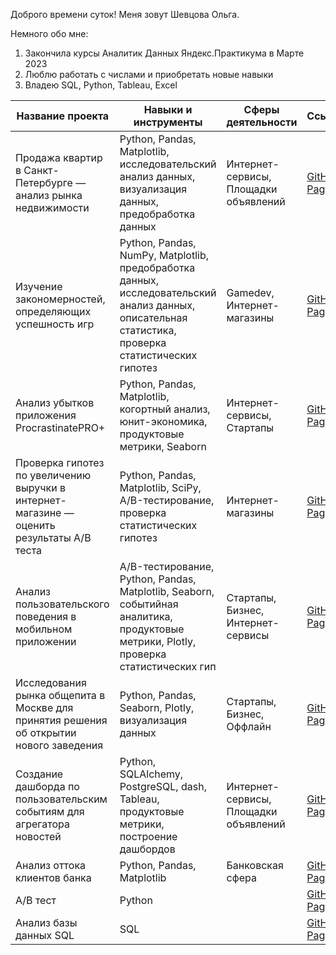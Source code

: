 Доброго времени суток! Меня зовут Шевцова Ольга.

Немного обо мне:
1) Закончила курсы Аналитик Данных Яндекс.Практикума в Марте 2023
2) Люблю работать с числами и приобретать новые навыки
3) Владею SQL, Python, Tableau, Excel


| Название проекта  | Навыки и инструменты | Сферы деятельности| Ссылка|
| ------------- | ------------- |-----|-----|
| Продажа квартир в Санкт-Петербурге — анализ рынка недвижимости| Python, Pandas, Matplotlib, исследовательский анализ данных, визуализация данных, предобработка данных  | Интернет-сервисы, Площадки объявлений|[GitHub Pages](https://github.com/olgashevtsova24/olgashevtsova24/blob/57280254420b644b7f557e1bca5c53b9ddc6d41d/%D0%98%D1%81%D1%81%D0%BB%D0%B5%D0%B4%D0%BE%D0%B2%D0%B0%D1%82%D0%B5%D0%BB%D1%8C%D1%81%D0%BA%D0%B8%D0%B9_%D0%B0%D0%BD%D0%B0%D0%BB%D0%B8%D0%B7_%D0%B4%D0%B0%D0%BD%D0%BD%D1%8B%D1%85.ipynb)|
| Изучение закономерностей, определяющих успешность игр |Python, Pandas, NumPy, Matplotlib, предобработка данных, исследовательский анализ данных, описательная статистика, проверка статистических гипотез| Gamedev, Интернет-магазины|[GitHub Pages](https://github.com/olgashevtsova24/olgashevtsova24/blob/2633664538a28223513638c27bf1c784b9c11b24/%D0%98%D1%81%D1%81%D0%BB%D0%B5%D0%B4%D0%BE%D0%B2%D0%B0%D0%BD%D0%B8%D0%B5_%D0%B4%D0%B0%D0%BD%D0%BD%D1%8B%D1%85_%D0%BE_%D0%BF%D1%80%D0%BE%D0%B4%D0%B0%D0%B6%D0%B0%D1%85_%D0%B8%D0%B3%D1%80.ipynb)|
| Анализ убытков приложения ProcrastinatePRO+| Python, Pandas, Matplotlib, когортный анализ, юнит-экономика, продуктовые метрики, Seaborn| Интернет-сервисы, Стартапы |[GitHub Pages](https://github.com/olgashevtsova24/olgashevtsova24/blob/2633664538a28223513638c27bf1c784b9c11b24/%D0%90%D0%BD%D0%B0%D0%BB%D0%B8%D0%B7_%D0%B1%D0%B8%D0%B7%D0%BD%D0%B5%D1%81_%D0%BF%D0%BE%D0%BA%D0%B0%D0%B7%D0%B0%D1%82%D0%B5%D0%BB%D0%B5%D0%B9.ipynb)|
| Проверка гипотез по увеличению выручки в интернет-магазине — оценить результаты A/B теста | Python, Pandas, Matplotlib, SciPy, A/B-тестирование, проверка статистических гипотез| Интернет-магазины |[GitHub Pages](https://github.com/olgashevtsova24/olgashevtsova24/blob/2633664538a28223513638c27bf1c784b9c11b24/%D0%9F%D1%80%D0%B8%D0%BD%D1%8F%D1%82%D0%B8%D0%B5_%D1%80%D0%B5%D1%88%D0%B5%D0%BD%D0%B8%D0%B9_%D0%B2_%D0%B1%D0%B8%D0%B7%D0%BD%D0%B5%D1%81%D0%B5.ipynb)|
| Анализ пользовательского поведения в мобильном приложении | A/B-тестирование, Python, Pandas, Matplotlib, Seaborn, событийная аналитика, продуктовые метрики, Plotly, проверка статистических гип| Стартапы, Бизнес, Интернет-сервисы|[GitHub Pages](https://github.com/olgashevtsova24/olgashevtsova24/blob/2633664538a28223513638c27bf1c784b9c11b24/%D0%90%D0%BD%D0%B0%D0%BB%D0%B8%D0%B7_%D0%BF%D0%BE%D0%BB%D1%8C%D0%B7%D0%BE%D0%B2%D0%B0%D1%82%D0%B5%D0%BB%D1%8C%D1%81%D0%BA%D0%BE%D0%B3%D0%BE_%D0%BF%D0%BE%D0%B2%D0%B5%D0%B4%D0%B5%D0%BD%D0%B8%D1%8F_%D0%B2_%D0%BC%D0%BE%D0%B1%D0%B8%D0%BB%D1%8C%D0%BD%D0%BE%D0%BC_%D0%BF%D1%80%D0%B8%D0%BB%D0%BE%D0%B6%D0%B5%D0%BD%D0%B8%D0%B8.ipynb)|
| Исследования рынка общепита в Москве для принятия решения об открытии нового заведения| Python, Pandas, Seaborn, Plotly, визуализация данных | Стартапы, Бизнес, Оффлайн |[GitHub Pages](https://github.com/olgashevtsova24/olgashevtsova24/blob/2633664538a28223513638c27bf1c784b9c11b24/%D0%98%D1%81%D1%81%D0%BB%D0%B5%D0%B4%D0%BE%D0%B2%D0%B0%D0%BD%D0%B8%D1%8F_%D1%80%D1%8B%D0%BD%D0%BA%D0%B0_%D0%BE%D0%B1%D1%89%D0%B5%D0%BF%D0%B8%D1%82%D0%B0_%D0%B2_%D0%9C%D0%BE%D1%81%D0%BA%D0%B2%D0%B5.ipynb)|
| Создание дашборда по пользовательским событиям для агрегатора новостей | Python, SQLAlchemy, PostgreSQL, dash, Tableau, продуктовые метрики, построение дашбордов | Интернет-сервисы, Площадки объявлений|[GitHub Pages](https://github.com/olgashevtsova24/olgashevtsova24/blob/2633664538a28223513638c27bf1c784b9c11b24/dashboard)|
| Анализ оттока клиентов банка| Python, Pandas, Matplotlib | Банковская сфера |[GitHub Pages](https://github.com/olgashevtsova24/olgashevtsova24/blob/2633664538a28223513638c27bf1c784b9c11b24/%D0%90%D0%BD%D0%B0%D0%BB%D0%B8%D0%B7_%D0%BE%D1%82%D1%82%D0%BE%D0%BA%D0%B0_%D0%BA%D0%BB%D0%B8%D0%B5%D0%BD%D1%82%D0%BE%D0%B2.ipynb)|
| A/B тест| Python|  |[GitHub Pages](https://github.com/olgashevtsova24/olgashevtsova24/blob/a8e94409e5008bb8c867f9763f169941753ae0b9/%D0%9F%D1%80%D0%BE%D0%B5%D0%BA%D1%82_%D0%BF%D0%BE_%D0%90_B_%D1%82%D0%B5%D1%81%D1%82%D0%B8%D1%80%D0%BE%D0%B2%D0%B0%D0%BD%D0%B8%D1%8E.ipynb)|
| Анализ базы данных SQL| SQL |  |[GitHub Pages](https://github.com/olgashevtsova24/olgashevtsova24/blob/2633664538a28223513638c27bf1c784b9c11b24/%D0%9F%D1%80%D0%BE%D0%B5%D0%BA%D1%82_%D0%BF%D0%BE_SQL.ipynb)|
